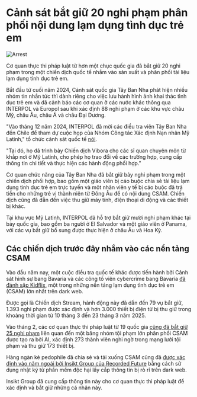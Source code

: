 # Cảnh sát bắt giữ 20 nghi phạm phân phối nội dung lạm dụng tình dục trẻ em

![Arrest](https://www.bleepstatic.com/content/hl-images/2022/10/28/law-enforcement-arrest-bright.jpg)

Cơ quan thực thi pháp luật từ hơn một chục quốc gia đã bắt giữ 20 nghi phạm trong một chiến dịch quốc tế nhắm vào sản xuất và phân phối tài liệu lạm dụng tình dục trẻ em.

Bắt đầu từ cuối năm 2024, Cảnh sát quốc gia Tây Ban Nha phát hiện nhiều nhóm tin nhắn tức thì dành riêng cho việc lưu hành hình ảnh khai thác tình dục trẻ em và đã cảnh báo các cơ quan ở các nước khác thông qua INTERPOL và Europol sau khi xác định 88 nghi phạm ở các khu vực châu Mỹ, châu Âu, châu Á và châu Đại Dương.

"Vào tháng 12 năm 2024, INTERPOL đã mời các điều tra viên Tây Ban Nha đến Chile để tham dự cuộc họp của Nhóm Công tác Xác định Nạn nhân Mỹ Latinh," tổ chức cảnh sát quốc tế [nói](https://www.interpol.int/News-and-Events/News/2025/20-arrested-in-international-operation-targeting-child-sexual-abuse-material).

"Tại đó, họ đã trình bày Chiến dịch Vibora cho các sĩ quan chuyên môn từ khắp nơi ở Mỹ Latinh, cho phép họ trao đổi về các trường hợp, cung cấp thông tin chi tiết và thực hiện các hành động phối hợp."

Cơ quan chức năng của Tây Ban Nha đã bắt giữ bảy nghi phạm trong một chiến dịch phối hợp, bao gồm một giáo viên bị cáo buộc chia sẻ tài liệu lạm dụng tình dục trẻ em trực tuyến và một nhân viên y tế bị cáo buộc đã trả tiền cho những trẻ vị thành niên từ Đông Âu để có nội dung CSAM. Chiến dịch cũng đã dẫn đến việc thu giữ máy tính, điện thoại di động và các thiết bị khác.

Tại khu vực Mỹ Latinh, INTERPOL đã hỗ trợ bắt giữ mười nghi phạm khác tại bảy quốc gia, bao gồm ba người ở El Salvador và một giáo viên ở Panama, với các vụ bắt giữ bổ sung được thực hiện ở châu Âu và Hoa Kỳ.

## Các chiến dịch trước đây nhắm vào các nền tảng CSAM

Vào đầu năm nay, một cuộc điều tra quốc tế khác được tiến hành bởi Cảnh sát hình sự bang Bavaria và các công tố viên cybercrime bang Bavaria [đã đánh sập Kidflix](https://www.bleepingcomputer.com/news/security/police-shuts-down-kidflix-child-sexual-exploitation-platform/), một trong những nền tảng lạm dụng tình dục trẻ em (CSAM) lớn nhất trên dark web.

Được gọi là Chiến dịch Stream, hành động này đã dẫn đến 79 vụ bắt giữ, 1.393 nghi phạm được xác định và hơn 3.000 thiết bị điện tử bị thu giữ trong khoảng thời gian từ 10 tháng 3 đến 23 tháng 3 năm 2025.

Vào tháng 2, các cơ quan thực thi pháp luật từ 19 quốc gia [cũng đã bắt giữ 25 nghi phạm](https://www.bleepingcomputer.com/news/security/police-arrests-suspects-linked-to-ai-generated-csam-distribution-ring/) liên quan đến một băng nhóm tội phạm lớn phân phối CSAM được tạo ra bởi AI, xác định 273 thành viên nghi ngờ trong mạng lưới tội phạm và thu giữ 173 thiết bị.

Hàng ngàn kẻ pedophile đã chia sẻ và tải xuống CSAM cũng đã [được xác định vào năm ngoái bởi Insikt Group của Recorded Future](https://www.bleepingcomputer.com/news/security/infostealer-malware-logs-used-to-identify-child-abuse-website-members/) bằng cách sử dụng nhật ký từ phần mềm độc hại lấy cắp thông tin bị rò rỉ trên dark web.

Insikt Group đã cung cấp thông tin này cho cơ quan thực thi pháp luật để xác định và bắt giữ những cá nhân này.